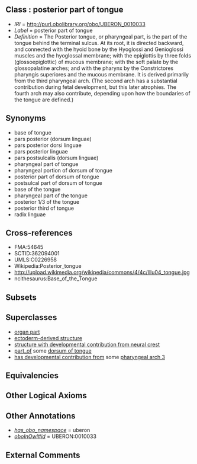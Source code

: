 
## Class : posterior part of tongue

 * *IRI* = http://purl.obolibrary.org/obo/UBERON_0010033
 * *Label* = posterior part of tongue
 * *Definition* = The Posterior tongue, or pharyngeal part, is the part of the tongue behind the terminal sulcus. At its root, it is directed backward, and connected with the hyoid bone by the Hyoglossi and Genioglossi muscles and the hyoglossal membrane; with the epiglottis by three folds (glossoepiglottic) of mucous membrane; with the soft palate by the glossopalatine arches; and with the pharynx by the Constrictores pharyngis superiores and the mucous membrane. It is derived primarily from the third pharyngeal arch. (The second arch has a substantial contribution during fetal development, but this later atrophies. The fourth arch may also contribute, depending upon how the boundaries of the tongue are defined.)

## Synonyms

 * base of tongue
 * pars posterior (dorsum linguae)
 * pars posterior dorsi linguae
 * pars posterior linguae
 * pars postsulcalis (dorsum linguae)
 * pharyngeal part of tongue
 * pharyngeal portion of dorsum of tongue
 * posterior part of dorsum of tongue
 * postsulcal part of dorsum of tongue
 * base of the tongue
 * pharyngeal part of the tongue
 * posterior 1/3 of the tongue
 * posterior third of tongue
 * radix linguae

## Cross-references

 * FMA:54645
 * SCTID:362094001
 * UMLS:C0226958
 * Wikipedia:Posterior_tongue
 * http://upload.wikimedia.org/wikipedia/commons/4/4c/Illu04_tongue.jpg
 * ncithesaurus:Base_of_the_Tongue

## Subsets


## Superclasses

 * [organ part](../../UBERON/64/UBERON_0000064.md)
 * [ectoderm-derived structure](../../UBERON/21/UBERON_0004121.md)
 * [structure with developmental contribution from neural crest](../../UBERON/14/UBERON_0010314.md)
 * [part_of](../../BFO/50/BFO_0000050.md) some [dorsum of tongue](../../UBERON/71/UBERON_0009471.md)
 * [has developmental contribution from](../../RO/54/RO_0002254.md) some [pharyngeal arch 3](../../UBERON/14/UBERON_0003114.md)

## Equivalencies


## Other Logical Axioms


## Other Annotations

 * *[has_obo_namespace](../../ce/oboInOwl#hasOBONamespace.md)* = uberon
 * *[oboInOwl#id](../../id/oboInOwl#id.md)* = UBERON:0010033

## External Comments

